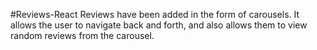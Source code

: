 #Reviews-React
Reviews have been added in the form of carousels. It allows the user to navigate back and forth, and also allows them to view random reviews from the carousel.
